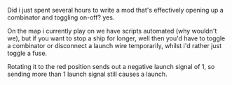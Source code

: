 Did i just spent several hours to write a mod that's effectively opening up a combinator and toggling on-off? yes.

On the map i currently play on we have scripts automated (why wouldn't we), but if you want to stop a ship for longer,
well then you'd have to toggle a combinator or disconnect a launch wire temporarily, whilst i'd rather just toggle a fuse.

Rotating it to the red position sends out a negative launch signal of 1, so sending more than 1 launch signal still causes a launch.
